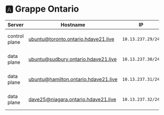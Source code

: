# :a: Grappe Ontario

| Server           | Hostname                            |  IP               | Specs                 |
|------------------|-------------------------------------|-------------------|-----------------------|
| control plane    |ubuntu@toronto.ontario.hdave21.live  | `10.13.237.29/24` | 64GB Ram,      16cpus |
| data plane       |ubuntu@sudbury.ontario.hdave21.live  | `10.13.237.30/24` | 64GB Ram,      16cpus |
| data plane       |ubuntu@hamilton.ontario.hdave21.live | `10.13.237.31/24` | 64GB Ram,       8cpus |
| data plane       |dave25@niagara.ontario.hdave21.live  | `10.13.237.32/24` | 64GB Ram,      16cpus |

